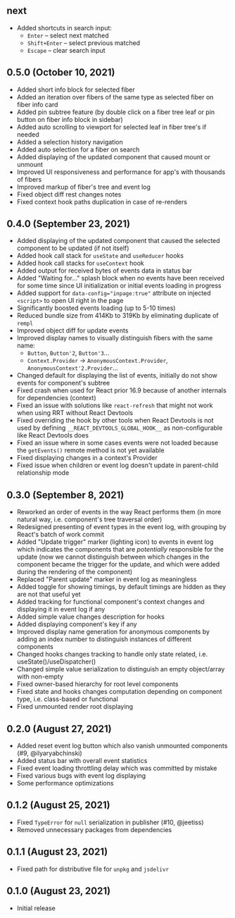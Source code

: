 ## next

- Added shortcuts in search input:
  - `Enter` – select next matched
  - `Shift+Enter` – select previous matched
  - `Escape` – clear search input

## 0.5.0 (October 10, 2021)

- Added short info block for selected fiber
- Added an iteration over fibers of the same type as selected fiber on fiber info card
- Added pin subtree feature (by double click on a fiber tree leaf or pin button on fiber info block in sidebar)
- Added auto scrolling to viewport for selected leaf in fiber tree's if needed
- Added a selection history navigation
- Added auto selection for a fiber on search
- Added displaying of the updated component that caused mount or unmount
- Improved UI responsiveness and performance for app's with thousands of fibers
- Improved markup of fiber's tree and event log
- Fixed object diff rest changes notes
- Fixed context hook paths duplication in case of re-renders

## 0.4.0 (September 23, 2021)

- Added displaying of the updated component that caused the selected component to be updated (if not itself)
- Added hook call stack for `useState` and `useReducer` hooks
- Added hook call stacks for `useContext` hook
- Added output for received bytes of events data in status bar
- Added "Waiting for..." splash block when no events have been received for some time since UI initialization or initial events loading in progress
- Added support for `data-config="inpage:true"` attribute on injected `<script>` to open UI right in the page
- Significantly boosted events loading (up to 5-10 times)
- Reduced bundle size from 414Kb to 319Kb by eliminating duplicate of `rempl`
- Improved object diff for update events
- Improved display names to visually distinguish fibers with the same name:
  - `Button`, `Button'2`, `Button'3`...
  - `Context.Provider` → `AnonymousContext.Provider`, `AnonymousContext'2.Provider`...
- Changed default for displaying the list of events, initially do not show events for component's subtree
- Fixed crash when used for React prior 16.9 because of another internals for dependencies (context)
- Fixed an issue with solutions like `react-refresh` that might not work when using RRT without React Devtools
- Fixed overriding the hook by other tools when React Devtools is not used by defining `__REACT_DEVTOOLS_GLOBAL_HOOK__` as non-configurable like React Devtools does
- Fixed an issue where in some cases events were not loaded because the `getEvents()` remote method is not yet available
- Fixed displaying changes in a context's Provider
- Fixed issue when children or event log doesn't update in parent-child relationship mode

## 0.3.0 (September 8, 2021)

- Reworked an order of events in the way React performs them (in more natural way, i.e. component's tree traversal order)
- Redesigned presenting of event types in the event log, with grouping by React's batch of work commit
- Added "Update trigger" marker (lighting icon) to events in event log which indicates the components that are _potentially_ responsible for the update (now we cannot distinguish between which changes in the component became the trigger for the update, and which were added during the rendering of the component)
- Replaced "Parent update" marker in event log as meaningless
- Added toggle for showing timings, by default timings are hidden as they are not that useful yet
- Added tracking for functional component's context changes and displaying it in event log if any
- Added simple value changes description for hooks
- Added displaying component's key if any
- Improved display name generation for anonymous components by adding an index number to distinguish instances of different components
- Changed hooks changes tracking to handle only state related, i.e. useState()/useDispatcher()
- Changed simple value serialization to distinguish an empty object/array with non-empty
- Fixed owner-based hierarchy for root level components
- Fixed state and hooks changes computation depending on component type, i.e. class-based or functional
- Fixed unmounted render root displaying

## 0.2.0 (August 27, 2021)

- Added reset event log button which also vanish unmounted components (#9, @ilyaryabchinski)
- Added status bar with overall event statistics
- Fixed event loading throttling delay which was committed by mistake
- Fixed various bugs with event log displaying
- Some performance optimizations

## 0.1.2 (August 25, 2021)

- Fixed `TypeError` for `null` serialization in publisher (#10, @jeetiss)
- Removed unnecessary packages from dependencies

## 0.1.1 (August 23, 2021)

- Fixed path for distributive file for `unpkg` and `jsdelivr`

## 0.1.0 (August 23, 2021)

- Initial release
